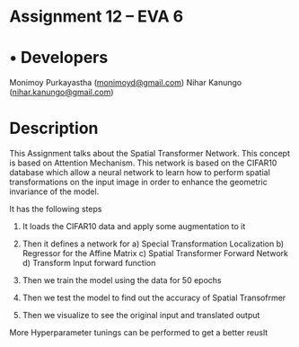 
Assignment 12 – EVA 6
=======================
• Developers
=================

Monimoy Purkayastha (monimoyd@gmail.com)
Nihar Kanungo (nihar.kanungo@gmail.com)

Description
==============

This Assignment talks about the Spatial Transformer Network. This concept is based on Attention Mechanism. This network is based on the CIFAR10 database which allow a neural network to learn how to perform spatial transformations on the input image in order to enhance the geometric invariance of the model.

It has the following steps 

1. It loads the CIFAR10 data and apply some augmentation to it 
2. Then it defines a network for 
    a) Special Transformation Localization
    b) Regressor for the Affine Matrix 
    c) Spatial Transformer Forward Network
    d) Transform Input forward function 
    
3. Then we train the model using the data for 50 epochs 
4. Then we test the model to find out the accuracy of Spatial Transofrmer
5. Then we visualize to see the original input and translated output 

More Hyperparameter tunings can be performed to get a better reuslt 
